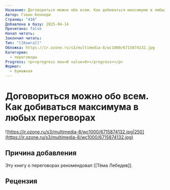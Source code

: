 ```yaml
---
Название: Договориться можно обо всем. Как добиваться максимума в любых переговорах
Автор: Гэвин Кеннеди
Страниц: "416"
Добавлена в базу: 2025-04-14
Прочитана: false
Начал читать: 
Закончил читать: 
Тип: "[[Книга]]"
Обложка: https://ir.ozone.ru/s3/multimedia-8/wc1000/6715874132.jpg
Категории:
  - переговоры
Progress: <p><progress max=0 value=0></progress></p>
Формат:
  - бумажная
---
```

# Договориться можно обо всем. Как добиваться максимума в любых переговорах

![https://ir.ozone.ru/s3/multimedia-8/wc1000/6715874132.jpg|250](https://ir.ozone.ru/s3/multimedia-8/wc1000/6715874132.jpg)

## Причина добавления

Эту книгу о переговорах рекомендовал [[Тёма Лебедев]].

## Рецензия